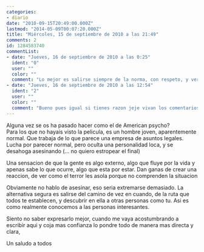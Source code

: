 ```yaml
---
categories:
- diario
date: "2010-09-15T20:49:00.000Z"
lastmod: "2014-05-09T00:07:20.000Z"
title: "Miércoles, 15 de septiembre de 2010 a las 21:49"
comments: 2
id: 1284583740
commentList:
- date: "Jueves, 16 de septiembre de 2010 a las 0:25"
  ident: "0"
  user: ""
  color: ""
  comment: "Lo mejor es salirse siempre de la norma, con respeto, y verás que hay millones de personas como tú con las que entablarás amistad en cuestión de segundos. Con sólo un comentario friki... xD"
- date: "Jueves, 16 de septiembre de 2010 a las 12:54"
  ident: "2"
  user: ""
  color: ""
  comment: "Bueno pues igual si tienes razon jeje vivan los comentarios frikis entonces no?"
---
```


Alguna vez se os ha pasado hacer como el de American psycho?  
Para los que no hayais visto la pelicula, es un hombre joven, aparentemente normal. Que trabaja de lo que parece una empresa de asuntos legales.  
Lucha por parecer normal, pero oculta una personalidad loca, y se desahoga asesinando (... no quiero estropear el final)  
  
Una sensacion de que la gente es algo externo, algo que fluye por la vida y apenas sabe lo que ocurre, algo que esta por estar. Dan ganas de crear una reaccion, de ver como el terror les asola porque no comprenden la situacion  
  
Obviamente no hablo de asesinar, eso seria extremarse demasiado. La alternativa segura es salirse del camino de vez en cuando, de la ruta que todos te establecen, y descubrir en ella a otras personas como tu. Asi es como realmente conocemos a las personas interesantes.  
  
Siento no saber expresarlo mejor, cuando me vaya acostumbrando a escribir aqui y coja mas confianza lo pondre todo de manera mas directa y clara,  
  
Un saludo a todos